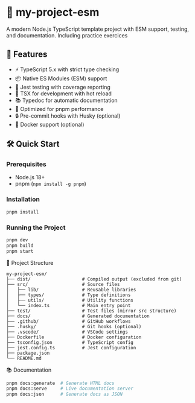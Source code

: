# 🚀 my-project-esm

A modern Node.js TypeScript template project with ESM support, testing, and documentation.
Including practice exercices

## 🌟 Features

- ⚡ TypeScript 5.x with strict type checking
- 📦 Native ES Modules (ESM) support
- 🧪 Jest testing with coverage reporting
- 🔄 TSX for development with hot reload
- 📚 Typedoc for automatic documentation
- 🚀 Optimized for pnpm performance
- 🔒 Pre-commit hooks with Husky (optional)
- 🐳 Docker support (optional)

## 🛠️ Quick Start

### Prerequisites
- Node.js 18+
- pnpm (`npm install -g pnpm`)

### Installation
```bash
pnpm install
```
### Running the Project

```bash
pnpm dev       
pnpm build    
pnpm start     
```

📂 Project Structure

```
my-project-esm/
├── dist/                   # Compiled output (excluded from git)
├── src/                    # Source files
│   ├── lib/                # Reusable libraries
│   ├── types/              # Type definitions
│   ├── utils/              # Utility functions
│   └── index.ts            # Main entry point
├── test/                   # Test files (mirror src structure)
├── docs/                   # Generated documentation
├── .github/                # GitHub workflows
├── .husky/                 # Git hooks (optional)
├── .vscode/                # VSCode settings
├── Dockerfile              # Docker configuration
├── tsconfig.json           # TypeScript config
├── jest.config.ts          # Jest configuration
├── package.json
└── README.md
```

📚 Documentation

```bash
pnpm docs:generate  # Generate HTML docs
pnpm docs:serve     # Live documentation server
pnpm docs:json      # Generate docs as JSON
```